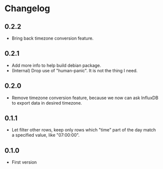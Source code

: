 # Changelog

## 0.2.2
* Bring back timezone conversion feature.

## 0.2.1
* Add more info to help build debian package.
* (Internal) Drop use of "human-panic". It is not the thing I need.

## 0.2.0
* Remove timezone conversion feature, because we now can ask InfluxDB to export data in desired timezone.

## 0.1.1
* Let filter other rows, keep only rows which "time" part of the day match a specified value, like "07:00:00".

## 0.1.0
* First version
